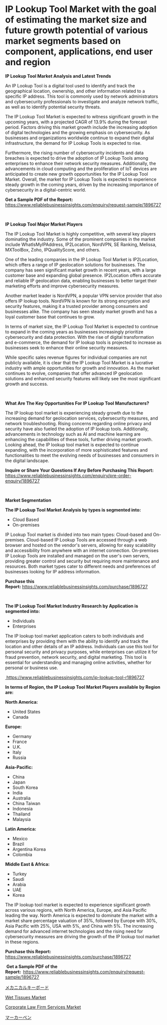 <p><h1>IP Lookup Tool Market with the goal of estimating the market size and future growth potential of various market segments based on component, applications, end user and region</h1></p><p><strong>IP Lookup Tool Market Analysis and Latest Trends</strong></p>
<p><p>An IP Lookup Tool is a digital tool used to identify and track the geographical location, ownership, and other information related to a specific IP address. This tool is commonly used by network administrators and cybersecurity professionals to investigate and analyze network traffic, as well as to identify potential security threats.</p><p>The IP Lookup Tool Market is expected to witness significant growth in the upcoming years, with a projected CAGR of 13.9% during the forecast period. Factors driving this market growth include the increasing adoption of digital technologies and the growing emphasis on cybersecurity. As businesses and organizations worldwide continue to expand their digital infrastructure, the demand for IP Lookup Tools is expected to rise.</p><p>Furthermore, the rising number of cybersecurity incidents and data breaches is expected to drive the adoption of IP Lookup Tools among enterprises to enhance their network security measures. Additionally, the advancements in cloud computing and the proliferation of IoT devices are anticipated to create new growth opportunities for the IP Lookup Tool Market. Overall, the market for IP Lookup Tools is expected to experience steady growth in the coming years, driven by the increasing importance of cybersecurity in a digital-centric world.</p></p>
<p><strong>Get a Sample PDF of the Report:&nbsp;</strong> <a href="https://www.reliablebusinessinsights.com/enquiry/request-sample/1896727">https://www.reliablebusinessinsights.com/enquiry/request-sample/1896727</a></p>
<p>&nbsp;</p>
<p><strong>IP Lookup Tool Major Market Players</strong></p>
<p><p>The IP Lookup Tool Market is highly competitive, with several key players dominating the industry. Some of the prominent companies in the market include WhatIsMyIPAddress, IP2Location, NordVPN, SE Ranking, Melissa, MXToolBox, Zoho, IPQualityScore, and others.</p><p>One of the leading companies in the IP Lookup Tool Market is IP2Location, which offers a range of IP geolocation solutions for businesses. The company has seen significant market growth in recent years, with a large customer base and expanding global presence. IP2Location offers accurate and reliable IP geolocation data, enabling businesses to better target their marketing efforts and improve cybersecurity measures.</p><p>Another market leader is NordVPN, a popular VPN service provider that also offers IP lookup tools. NordVPN is known for its strong encryption and security features, making it a trusted provider among consumers and businesses alike. The company has seen steady market growth and has a loyal customer base that continues to grow.</p><p>In terms of market size, the IP Lookup Tool Market is expected to continue to expand in the coming years as businesses increasingly prioritize cybersecurity and data protection. With the rise of digital transformation and e-commerce, the demand for IP lookup tools is projected to increase as businesses seek to enhance their online security measures.</p><p>While specific sales revenue figures for individual companies are not publicly available, it is clear that the IP Lookup Tool Market is a lucrative industry with ample opportunities for growth and innovation. As the market continues to evolve, companies that offer advanced IP geolocation solutions and enhanced security features will likely see the most significant growth and success.</p></p>
<p>&nbsp;</p>
<p><strong>What Are The Key Opportunities For IP Lookup Tool Manufacturers?</strong></p>
<p><p>The IP lookup tool market is experiencing steady growth due to the increasing demand for geolocation services, cybersecurity measures, and network troubleshooting. Rising concerns regarding online privacy and security have also fueled the adoption of IP lookup tools. Additionally, advancements in technology such as AI and machine learning are enhancing the capabilities of these tools, further driving market growth. Looking ahead, the IP lookup tool market is expected to continue expanding, with the incorporation of more sophisticated features and functionalities to meet the evolving needs of businesses and consumers in the digital landscape.</p></p>
<p><strong>Inquire or Share Your Questions If Any Before Purchasing This Report:</strong> <a href="https://www.reliablebusinessinsights.com/enquiry/pre-order-enquiry/1896727">https://www.reliablebusinessinsights.com/enquiry/pre-order-enquiry/1896727</a></p>
<p>&nbsp;</p>
<p><strong>Market Segmentation</strong></p>
<p><strong>The IP Lookup Tool Market Analysis by types is segmented into:</strong></p>
<p><ul><li>Cloud Based</li><li>On-premises</li></ul></p>
<p><p>IP Lookup Tool market is divided into two main types: Cloud-based and On-premises. Cloud-based IP Lookup Tools are accessed through a web browser and hosted on the vendor's servers, allowing for easy scalability and accessibility from anywhere with an internet connection. On-premises IP Lookup Tools are installed and managed on the user's own servers, providing greater control and security but requiring more maintenance and resources. Both market types cater to different needs and preferences of businesses looking for IP address information.</p></p>
<p><strong>Purchase this Report:&nbsp;</strong><a href="https://www.reliablebusinessinsights.com/purchase/1896727">https://www.reliablebusinessinsights.com/purchase/1896727</a></p>
<p>&nbsp;</p>
<p><strong>The IP Lookup Tool Market Industry Research by Application is segmented into:</strong></p>
<p><ul><li>Individuals</li><li>Enterprises</li></ul></p>
<p><p>The IP lookup tool market application caters to both individuals and enterprises by providing them with the ability to identify and track the location and other details of an IP address. Individuals can use this tool for personal security and privacy purposes, while enterprises can utilize it for fraud prevention, network security, and digital marketing. This tool is essential for understanding and managing online activities, whether for personal or business use.</p></p>
<p><a href="https://www.reliablebusinessinsights.com/ip-lookup-tool-r1896727">&nbsp;https://www.reliablebusinessinsights.com/ip-lookup-tool-r1896727</a></p>
<p><strong>In terms of Region, the IP Lookup Tool Market Players available by Region are:</strong></p>
<p>
    <p> <strong> North America: </strong>
        <ul>
            <li>United States</li>
            <li>Canada</li>
        </ul>
        </p> 
    <p> <strong> Europe: </strong>
        <ul>
            <li>Germany</li>
            <li>France</li>
            <li>U.K.</li>
            <li>Italy</li>
            <li>Russia</li>
        </ul>
        </p> 
    <p> <strong> Asia-Pacific: </strong>
        <ul>
            <li>China</li>
            <li>Japan</li>
            <li>South Korea</li>
            <li>India</li>
            <li>Australia</li>
            <li>China Taiwan</li>
            <li>Indonesia</li>
            <li>Thailand</li>
            <li>Malaysia</li>
        </ul>
        </p> 
    <p> <strong> Latin America: </strong>
        <ul>
            <li>Mexico</li>
            <li>Brazil</li>
            <li>Argentina Korea</li>
            <li>Colombia</li>
        </ul>
        </p> 
    <p> <strong> Middle East & Africa: </strong>
        <ul>
            <li>Turkey</li>
            <li>Saudi</li>
            <li>Arabia</li>
            <li>UAE</li>
            <li>Korea</li>
        </ul>
    </p>
    </p>
<p><p>The IP lookup tool market is expected to experience significant growth across various regions, with North America, Europe, and Asia Pacific leading the way. North America is expected to dominate the market with a market share percentage valuation of 35%, followed by Europe with 30%, Asia Pacific with 25%, USA with 5%, and China with 5%. The increasing demand for advanced internet technologies and the rising need for cybersecurity measures are driving the growth of the IP lookup tool market in these regions.</p></p>
<p><strong>Purchase this Report: </strong><a href="https://www.reliablebusinessinsights.com/purchase/1896727">https://www.reliablebusinessinsights.com/purchase/1896727</a></p>
<p>&nbsp;<strong>Get a Sample PDF of the Report:&nbsp;&nbsp;</strong><a href="https://www.reliablebusinessinsights.com/enquiry/request-sample/1896727">https://www.reliablebusinessinsights.com/enquiry/request-sample/1896727</a></p>
<p><strong></strong></p>
<p><p><a href="https://github.com/tubbs463/Market-Research-Report-List-2/blob/main/2062687181531.md">メカニカルキーボード</a></p><p><a href="https://github.com/biheemgalvinlouises6hokrh3h/Market-Research-Report-List-3/blob/main/wet-tissues-market.md">Wet Tissues Market</a></p><p><a href="https://github.com/IzaiahBartell/Market-Research-Report-List-2/blob/main/corporate-law-firm-services-market.md">Corporate Law Firm Services Market</a></p><p><a href="https://github.com/decker5351/Market-Research-Report-List-2/blob/main/4164993181530.md">マーカーペン</a></p></p>